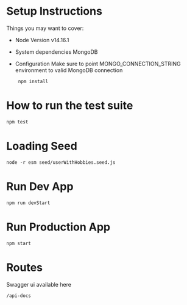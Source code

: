 # Setup Instructions
Things you may want to cover:
 
 * Node Version
   v14.16.1
 
 * System dependencies
   MongoDB
 
 * Configuration
   Make sure to point MONGO_CONNECTION_STRING environment to valid MongoDB connection
   ```
    npm install
   ```
   
# How to run the test suite
  ```
  npm test
  ```
  
# Loading Seed
  ```
  node -r esm seed/userWithHobbies.seed.js
  ```

# Run Dev App
  ```
  npm run devStart
  ```
  
# Run Production App
  ```
  npm start
  ```
  
# Routes
   Swagger ui available here
  ```
  /api-docs
  ```
 
